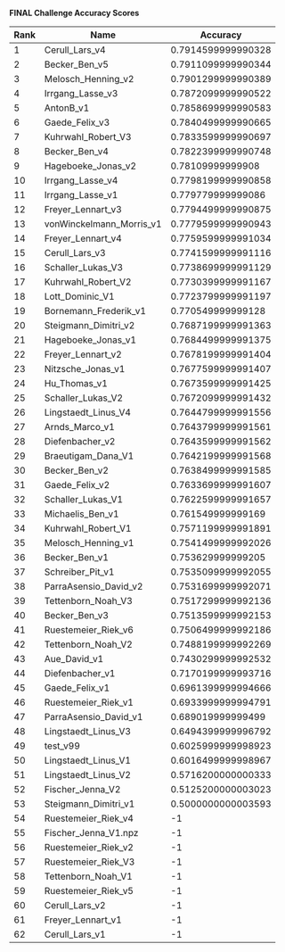 **FINAL Challenge Accuracy Scores**



|Rank|Name|Accuracy|
|----|-----|---|
|1|Cerull_Lars_v4|0.7914599999990328|
|2|Becker_Ben_v5|0.7911099999990344|
|3|Melosch_Henning_v2|0.7901299999990389|
|4|Irrgang_Lasse_v3|0.7872099999990522|
|5|AntonB_v1|0.7858699999990583|
|6|Gaede_Felix_v3|0.7840499999990665|
|7|Kuhrwahl_Robert_V3|0.7833599999990697|
|8|Becker_Ben_v4|0.7822399999990748|
|9|Hageboeke_Jonas_v2|0.78109999999908|
|10|Irrgang_Lasse_v4|0.7798199999990858|
|11|Irrgang_Lasse_v1|0.779779999999086|
|12|Freyer_Lennart_v3|0.7794499999990875|
|13|vonWinckelmann_Morris_v1|0.7779599999990943|
|14|Freyer_Lennart_v4|0.7759599999991034|
|15|Cerull_Lars_v3|0.7741599999991116|
|16|Schaller_Lukas_V3|0.7738699999991129|
|17|Kuhrwahl_Robert_V2|0.7730399999991167|
|18|Lott_Dominic_V1|0.7723799999991197|
|19|Bornemann_Frederik_v1|0.770549999999128|
|20|Steigmann_Dimitri_v2|0.7687199999991363|
|21|Hageboeke_Jonas_v1|0.7684499999991375|
|22|Freyer_Lennart_v2|0.7678199999991404|
|23|Nitzsche_Jonas_v1|0.7677599999991407|
|24|Hu_Thomas_v1|0.7673599999991425|
|25|Schaller_Lukas_V2|0.7672099999991432|
|26|Lingstaedt_Linus_V4|0.7644799999991556|
|27|Arnds_Marco_v1|0.7643799999991561|
|28|Diefenbacher_v2|0.7643599999991562|
|29|Braeutigam_Dana_V1|0.7642199999991568|
|30|Becker_Ben_v2|0.7638499999991585|
|31|Gaede_Felix_v2|0.7633699999991607|
|32|Schaller_Lukas_V1|0.7622599999991657|
|33|Michaelis_Ben_v1|0.761549999999169|
|34|Kuhrwahl_Robert_V1|0.7571199999991891|
|35|Melosch_Henning_v1|0.7541499999992026|
|36|Becker_Ben_v1|0.753629999999205|
|37|Schreiber_Pit_v1|0.7535099999992055|
|38|ParraAsensio_David_v2|0.7531699999992071|
|39|Tettenborn_Noah_V3|0.7517299999992136|
|40|Becker_Ben_v3|0.7513599999992153|
|41|Ruestemeier_Riek_v6|0.7506499999992186|
|42|Tettenborn_Noah_V2|0.7488199999992269|
|43|Aue_David_v1|0.7430299999992532|
|44|Diefenbacher_v1|0.7170199999993716|
|45|Gaede_Felix_v1|0.6961399999994666|
|46|Ruestemeier_Riek_v1|0.6933999999994791|
|47|ParraAsensio_David_v1|0.689019999999499|
|48|Lingstaedt_Linus_V3|0.6494399999996792|
|49|test_v99|0.6025999999998923|
|50|Lingstaedt_Linus_V1|0.6016499999998967|
|51|Lingstaedt_Linus_V2|0.5716200000000333|
|52|Fischer_Jenna_V2|0.5125200000003023|
|53|Steigmann_Dimitri_v1|0.5000000000003593|
|54|Ruestemeier_Riek_v4|-1|
|55|Fischer_Jenna_V1.npz|-1|
|56|Ruestemeier_Riek_v2|-1|
|57|Ruestemeier_Riek_V3|-1|
|58|Tettenborn_Noah_V1|-1|
|59|Ruestemeier_Riek_v5|-1|
|60|Cerull_Lars_v2|-1|
|61|Freyer_Lennart_v1|-1|
|62|Cerull_Lars_v1|-1|
